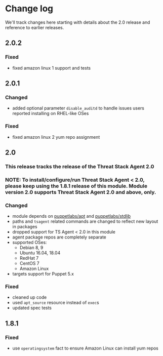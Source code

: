 # Change log

We'll track changes here starting with details about the 2.0 release and reference to earlier releases.

## 2.0.2
### Fixed
- fixed amazon linux 1 support and tests

## 2.0.1
### Changed
- added optional parameter `disable_auditd` to handle issues users reported installing on RHEL-like OSes

### Fixed
- fixed amazon linux 2 yum repo assignment

## 2.0
### This release tracks the release of the Threat Stack Agent 2.0

### NOTE: To install/configure/run Threat Stack Agent < 2.0, please keep using the 1.8.1 release of this module. Module version 2.0 supports Threat Stack Agent 2.0 and above, only.

### Changed
- module depends on [puppetlabs/apt](https://github.com/puppetlabs/puppetlabs-apt) and [puppetlabs/stdlib](https://github.com/puppetlabs/puppetlabs-stdlib)
- paths and `tsagent` related commands are changed to reflect new layout in packages
- dropped support for TS Agent < 2.0 in this module
- agent package repos are completely separate
- supported OSes:
  - Debian 8, 9
  - Ubuntu 16.04, 18.04
  - RedHat 7
  - CentOS 7
  - Amazon Linux
- targets support for Puppet 5.x


### Fixed
- cleaned up code
- used `apt_source` resource instead of `exec`s
- updated spec tests

## 1.8.1

### Fixed
- use `operatingsystem` fact to ensure Amazon Linux can install yum repos

